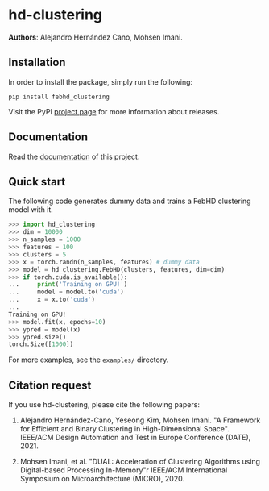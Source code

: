 # hd-clustering

**Authors**: Alejandro Hernández Cano, Mohsen Imani.

## Installation

In order to install the package, simply run the following:

```
pip install febhd_clustering
```

Visit the PyPI [project page](https://pypi.org/project/febhd-clustering/) for
more information about releases.

## Documentation

Read the [documentation](https://febhd-clustering.readthedocs.io/en/latest/)
of this project. 

## Quick start

The following code generates dummy data and trains a FebHD clustering model
with it.

```python
>>> import hd_clustering
>>> dim = 10000
>>> n_samples = 1000
>>> features = 100
>>> clusters = 5
>>> x = torch.randn(n_samples, features) # dummy data
>>> model = hd_clustering.FebHD(clusters, features, dim=dim)
>>> if torch.cuda.is_available():
...     print('Training on GPU!')
...     model = model.to('cuda')
...     x = x.to('cuda')
...
Training on GPU!
>>> model.fit(x, epochs=10)
>>> ypred = model(x)
>>> ypred.size()
torch.Size([1000])
```

For more examples, see the `examples/` directory.

## Citation request

If you use hd-clustering, please cite the following papers:

1. Alejandro Hernández-Cano, Yeseong Kim, Mohsen Imani. "A Framework for
   Efficient and Binary Clustering in High-Dimensional Space". IEEE/ACM Design
   Automation and Test in Europe Conference (DATE), 2021.

2. Mohsen Imani, et al. "DUAL: Acceleration of Clustering Algorithms using
   Digital-based Processing In-Memory"r IEEE/ACM International Symposium on
   Microarchitecture (MICRO), 2020.
